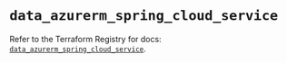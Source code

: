 # `data_azurerm_spring_cloud_service`

Refer to the Terraform Registry for docs: [`data_azurerm_spring_cloud_service`](https://registry.terraform.io/providers/hashicorp/azurerm/3.86.0/docs/data-sources/spring_cloud_service).
